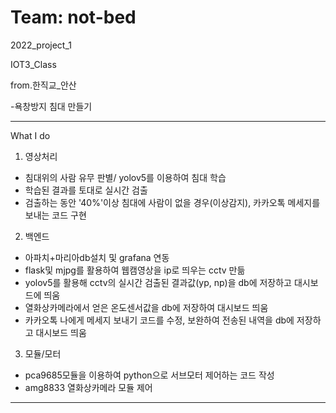 # Team: not-bed

2022_project_1

IOT3_Class

from.한직교_안산

-욕창방지 침대 만들기  

----------------------------------------------
What I do

1. 영상처리
- 침대위의 사람 유무 판별/ yolov5를 이용하여 침대 학습
- 학습된 결과를 토대로 실시간 검출
- 검출하는 동안 '40%'이상 침대에 사람이 없을 경우(이상감지), 카카오톡 메세지를 보내는 코드 구현

2. 백엔드
- 아파치+마리아db설치 및 grafana 연동 
- flask및 mjpg를 활용하여 웹캠영상을 ip로 띄우는 cctv 만듦
- yolov5를 활용해 cctv의 실시간 검출된 결과값(yp, np)을 db에 저장하고 대시보드에 띄움
- 열화상카메라에서 얻은 온도센서값을 db에 저장하여 대시보드 띄움
- 카카오톡 나에게 메세지 보내기 코드를 수정, 보완하여 전송된 내역을 db에 저장하고 대시보드 띄움

3. 모듈/모터
- pca9685모듈을 이용하여 python으로 서브모터 제어하는 코드 작성 
- amg8833 열화상카메라 모듈 제어

------------------------------------------------------------------
